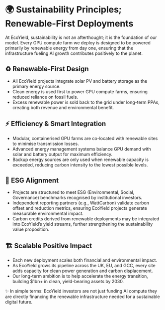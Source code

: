# 🌍 Sustainability Principles; Renewable-First Deployments

At EcoYield, sustainability is not an afterthought; it is the
foundation of our model. Every GPU compute farm we deploy is designed to
be powered primarily by renewable energy from day one, ensuring that the
infrastructure fueling AI growth contributes positively to the planet.

## ♻️ Renewable-First Design

- All EcoYield projects integrate solar PV and battery storage as the
primary energy source.
- Clean energy is used first to power GPU compute farms, ensuring
reduced reliance on fossil fuels.
- Excess renewable power is sold back to the grid under long-term PPAs,
creating both revenue and environmental benefit.

## ⚡ Efficiency & Smart Integration

- Modular, containerised GPU farms are co-located with renewable sites
to minimise transmission losses.
- Advanced energy management systems balance GPU demand with solar and
battery output for maximum efficiency.
- Backup energy sources are only used when renewable capacity is
exceeded, reducing carbon intensity to the lowest possible levels.

## 🌱 ESG Alignment

- Projects are structured to meet ESG (Environmental, Social,
Governance) benchmarks recognised by institutional investors.
- Independent reporting partners (e.g., WattCarbon) validate carbon
offset and reduction metrics, ensuring EcoYield projects generate
measurable environmental impact.
- Carbon credits derived from renewable deployments may be integrated
into EcoYield’s yield streams, further strengthening the sustainability
value proposition.

## 🏗️ Scalable Positive Impact

- Each new deployment scales both financial and environmental impact.
- As EcoYield grows its pipeline across the UK, EU, and GCC, every site
adds capacity for clean power generation and carbon displacement.
- Our long-term ambition is to help accelerate the energy transition,
building $1bn+ in clean, yield-bearing assets by 2030.

✨ In simple terms: EcoYield investors are not just funding AI compute 
they are directly financing the renewable infrastructure needed for a
sustainable digital future.
